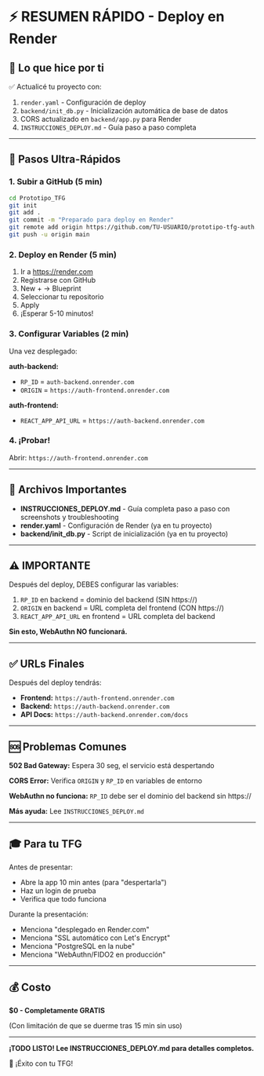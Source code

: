 # ⚡ RESUMEN RÁPIDO - Deploy en Render

## 🎯 Lo que hice por ti

✅ Actualicé tu proyecto con:
1. `render.yaml` - Configuración de deploy
2. `backend/init_db.py` - Inicialización automática de base de datos
3. CORS actualizado en `backend/app.py` para Render
4. `INSTRUCCIONES_DEPLOY.md` - Guía paso a paso completa

---

## 🚀 Pasos Ultra-Rápidos

### 1. Subir a GitHub (5 min)

```bash
cd Prototipo_TFG
git init
git add .
git commit -m "Preparado para deploy en Render"
git remote add origin https://github.com/TU-USUARIO/prototipo-tfg-auth.git
git push -u origin main
```

### 2. Deploy en Render (5 min)

1. Ir a https://render.com
2. Registrarse con GitHub
3. New + → Blueprint
4. Seleccionar tu repositorio
5. Apply
6. ¡Esperar 5-10 minutos!

### 3. Configurar Variables (2 min)

Una vez desplegado:

**auth-backend:**
- `RP_ID` = `auth-backend.onrender.com`
- `ORIGIN` = `https://auth-frontend.onrender.com`

**auth-frontend:**
- `REACT_APP_API_URL` = `https://auth-backend.onrender.com`

### 4. ¡Probar!

Abrir: `https://auth-frontend.onrender.com`

---

## 📁 Archivos Importantes

- **INSTRUCCIONES_DEPLOY.md** - Guía completa paso a paso con screenshots y troubleshooting
- **render.yaml** - Configuración de Render (ya en tu proyecto)
- **backend/init_db.py** - Script de inicialización (ya en tu proyecto)

---

## ⚠️ IMPORTANTE

Después del deploy, DEBES configurar las variables:

1. `RP_ID` en backend = dominio del backend (SIN https://)
2. `ORIGIN` en backend = URL completa del frontend (CON https://)
3. `REACT_APP_API_URL` en frontend = URL completa del backend

**Sin esto, WebAuthn NO funcionará.**

---

## ✅ URLs Finales

Después del deploy tendrás:

- **Frontend:** `https://auth-frontend.onrender.com`
- **Backend:** `https://auth-backend.onrender.com`
- **API Docs:** `https://auth-backend.onrender.com/docs`

---

## 🆘 Problemas Comunes

**502 Bad Gateway:** Espera 30 seg, el servicio está despertando

**CORS Error:** Verifica `ORIGIN` y `RP_ID` en variables de entorno

**WebAuthn no funciona:** `RP_ID` debe ser el dominio del backend sin https://

**Más ayuda:** Lee `INSTRUCCIONES_DEPLOY.md`

---

## 🎓 Para tu TFG

Antes de presentar:
- Abre la app 10 min antes (para "despertarla")
- Haz un login de prueba
- Verifica que todo funciona

Durante la presentación:
- Menciona "desplegado en Render.com"
- Menciona "SSL automático con Let's Encrypt"
- Menciona "PostgreSQL en la nube"
- Menciona "WebAuthn/FIDO2 en producción"

---

## 💰 Costo

**$0 - Completamente GRATIS**

(Con limitación de que se duerme tras 15 min sin uso)

---

**¡TODO LISTO! Lee INSTRUCCIONES_DEPLOY.md para detalles completos.**

🎉 ¡Éxito con tu TFG!
